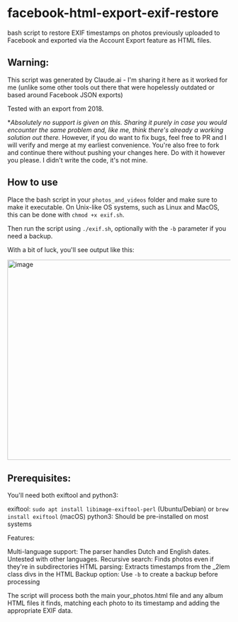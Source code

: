 # facebook-html-export-exif-restore
bash script to restore EXIF timestamps on photos previously uploaded to Facebook and exported via the Account Export feature as HTML files.

## Warning: 
This script was generated by Claude.ai - I'm sharing it here as it worked for me (unlike some other tools out there that were hopelessly outdated or based around Facebook JSON exports)

Tested with an export from 2018.

**Absolutely no support is given on this. Sharing it purely in case you would encounter the same problem and, like me, think there's already a working solution out there.*
 However, if you do want to fix bugs, feel free to PR and I will verify and merge at my earliest convenience. You're also free to fork and continue there without pushing your changes here. Do with it however you please. I didn't write the code, it's not mine.

## How to use

Place the bash script in your `photos_and_videos` folder and make sure to make it executable. On Unix-like OS systems, such as Linux and MacOS, this can be done with `chmod +x exif.sh`.

Then run the script using `./exif.sh`, optionally with the `-b` parameter if you need a backup. 

With a bit of luck, you'll see output like this:

<img width="556" height="451" alt="image" src="https://github.com/user-attachments/assets/0d3e4635-43d6-4fa8-a211-a337a15196c9" />


## Prerequisites:
You'll need both exiftool and python3:

exiftool: `sudo apt install libimage-exiftool-perl` (Ubuntu/Debian) or `brew install exiftool` (macOS)
python3: Should be pre-installed on most systems

Features:

Multi-language support: The parser handles Dutch and English dates. Untested with other languages.
Recursive search: Finds photos even if they're in subdirectories
HTML parsing: Extracts timestamps from the _2lem class divs in the HTML
Backup option: Use `-b` to create a backup before processing

The script will process both the main your_photos.html file and any album HTML files it finds, matching each photo to its timestamp and adding the appropriate EXIF data.

